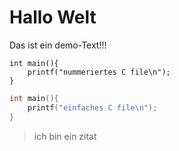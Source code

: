 # Hallo Welt

Das ist ein demo-Text!!!

```{.numberLines .C}
int main(){
	printf("nummeriertes C file\n");
}
```


```C
int main(){
	printf("einfaches C file\n");
}
```

>
> ich bin ein zitat
>
